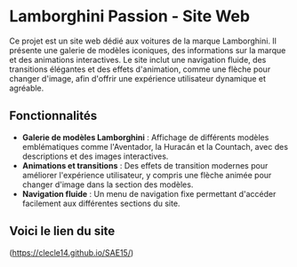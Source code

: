 # Lamborghini Passion - Site Web

Ce projet est un site web dédié aux voitures de la marque Lamborghini. Il présente une galerie de modèles iconiques, des informations sur la marque et des animations interactives. Le site inclut une navigation fluide, des transitions élégantes et des effets d'animation, comme une flèche pour changer d'image, afin d'offrir une expérience utilisateur dynamique et agréable.

## Fonctionnalités

- **Galerie de modèles Lamborghini** : Affichage de différents modèles emblématiques comme l'Aventador, la Huracán et la Countach, avec des descriptions et des images interactives.
- **Animations et transitions** : Des effets de transition modernes pour améliorer l'expérience utilisateur, y compris une flèche animée pour changer d'image dans la section des modèles.
- **Navigation fluide** : Un menu de navigation fixe permettant d'accéder facilement aux différentes sections du site.


## Voici le lien du site
 (https://clecle14.github.io/SAE15/)
